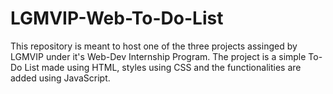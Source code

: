 # LGMVIP-Web-To-Do-List
This repository is meant to host one of the three projects assinged by LGMVIP under it's Web-Dev Internship Program. The project is a simple To-Do List made using HTML, styles using CSS and the functionalities are added using JavaScript.

